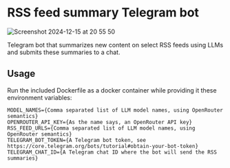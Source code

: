 # RSS feed summary Telegram bot 


![Screenshot 2024-12-15 at 20 55 50](https://github.com/user-attachments/assets/40d2561c-9bca-4547-a38f-d21e18ce57a6)

Telegram bot that summarizes new content on select RSS feeds using LLMs and submits these summaries to a chat.

## Usage

Run the included Dockerfile as a docker container while providing it these environment variables:

```shell
MODEL_NAMES={Comma separated list of LLM model names, using OpenRouter semantics}
OPENROUTER_API_KEY={As the name says, an OpenRouter API key}
RSS_FEED_URLS={Comma separated list of LLM model names, using OpenRouter semantics}
TELEGRAM_BOT_TOKEN={A Telegram bot token, see https://core.telegram.org/bots/tutorial#obtain-your-bot-token}
TELEGRAM_CHAT_ID={A Telegram chat ID where the bot will send the RSS summaries}
```
